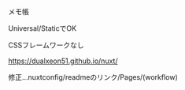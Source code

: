メモ帳

Universal/StaticでOK

CSSフレームワークなし

https://dualxeon51.github.io/nuxt/

修正...nuxtconfig/readmeのリンク/Pages/(workflow)